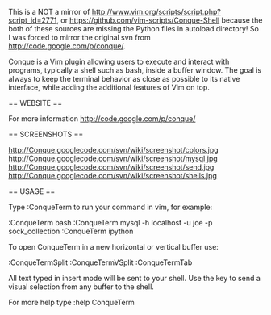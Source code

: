 This is a NOT a mirror of http://www.vim.org/scripts/script.php?script_id=2771,
or https://github.com/vim-scripts/Conque-Shell
because the both of these sources are missing the Python files in autoload directory!
So I was forced to mirror the original svn from http://code.google.com/p/conque/.

Conque is a Vim plugin allowing users to execute and interact with programs, typically a shell such as bash, inside a buffer window. The goal is always to keep the terminal behavior as close as possible to its native interface, while adding the additional features of Vim on top.

== WEBSITE ==

For more information http://code.google.com/p/conque/

== SCREENSHOTS ==

http://Conque.googlecode.com/svn/wiki/screenshot/colors.jpg
http://Conque.googlecode.com/svn/wiki/screenshot/mysql.jpg
http://Conque.googlecode.com/svn/wiki/screenshot/send.jpg
http://Conque.googlecode.com/svn/wiki/screenshot/shells.jpg

== USAGE ==

Type :ConqueTerm <command> to run your command in vim, for example:

:ConqueTerm bash
:ConqueTerm mysql -h localhost -u joe -p sock_collection
:ConqueTerm ipython

To open ConqueTerm in a new horizontal or vertical buffer use:

:ConqueTermSplit <command>
:ConqueTermVSplit <command>
:ConqueTermTab <command>

All text typed in insert mode will be sent to your shell. Use the <F9> key to send a visual selection from any buffer to the shell.

For more help type :help ConqueTerm
